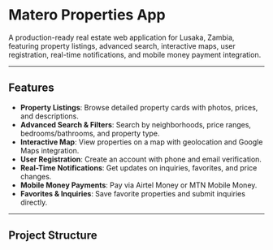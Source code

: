 # Matero Properties App

A production-ready real estate web application for Lusaka, Zambia, featuring property listings, advanced search, interactive maps, user registration, real-time notifications, and mobile money payment integration.

---

## Features

- **Property Listings**: Browse detailed property cards with photos, prices, and descriptions.
- **Advanced Search & Filters**: Search by neighborhoods, price ranges, bedrooms/bathrooms, and property type.
- **Interactive Map**: View properties on a map with geolocation and Google Maps integration.
- **User Registration**: Create an account with phone and email verification.
- **Real-Time Notifications**: Get updates on inquiries, favorites, and price changes.
- **Mobile Money Payments**: Pay via Airtel Money or MTN Mobile Money.
- **Favorites & Inquiries**: Save favorite properties and submit inquiries directly.

---

## Project Structure
